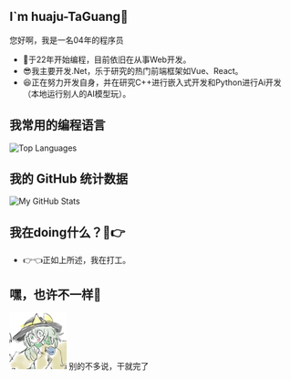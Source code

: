## I`m huaju-TaGuang🍕
您好啊，我是一名04年的程序员
- 🍭于22年开始编程，目前依旧在从事Web开发。
- 😎我主要开发.Net，乐于研究的热门前端框架如Vue、React。
- 😆正在努力开发自身，并在研究C++进行嵌入式开发和Python进行Ai开发（本地运行别人的AI模型玩）。

## 我常用的编程语言
![Top Languages](https://github-readme-stats.vercel.app/api/top-langs/?username=huaju-TaGuang&layout=compact)

## 我的 GitHub 统计数据
![My GitHub Stats](https://github-readme-stats.vercel.app/api?username=huaju-TaGuang&show_icons=true&theme=radical)

## 我在doing什么？🤣👉
- 👉👈正如上所述，我在打工。

## 嘿，也许不一样🎁
<img src="./imgs/ei.jpg" style="width: 100px;" alt="古明地恋"/>    别的不多说，干就完了





